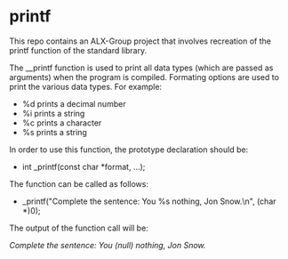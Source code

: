 # printf
This repo contains an ALX-Group project that involves recreation of the printf function of the standard library.

The __printf function is used to print all data types (which are passed as arguments) when the program is compiled. 
Formating options are used to print the various data types. For example:
* %d prints a decimal number
* %i prints a string
* %c prints a character
* %s prints a string

In order to use this function, the prototype declaration should be:

* int _printf(const char *format, ...);

The function can be called as follows:

* _printf("Complete the sentence: You %s nothing, Jon Snow.\n", (char *)0);

The output of the function call will be:

*Complete the sentence: You (null) nothing, Jon Snow.*
